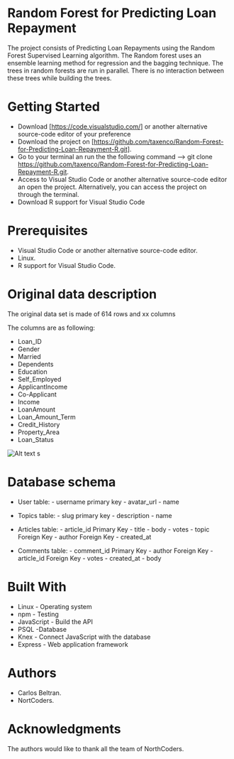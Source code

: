 # Random Forest for Predicting Loan Repayment

The project consists of Predicting Loan Repayments using the Random Forest Supervised Learning algorithm. The Random forest uses an ensemble learning method for regression and the bagging technique. The trees in random forests are run in parallel. There is no interaction between these trees while building the trees.


# Getting Started

* Download [https://code.visualstudio.com/] or another alternative source-code editor of your preference
* Download the project on [https://github.com/taxenco/Random-Forest-for-Predicting-Loan-Repayment-R.git].
* Go to your terminal an run the the following command --> git clone https://github.com/taxenco/Random-Forest-for-Predicting-Loan-Repayment-R.git.
* Access to Visual Studio Code or another alternative source-code editor an open the project. Alternatively, you can access the project on through the terminal.
* Download R support for Visual Studio Code

# Prerequisites

* Visual Studio Code or another alternative source-code editor.
* Linux.
* R support for Visual Studio Code.


# Original data description

The original data set is made of 614 rows and  xx columns

The columns are as following:

* Loan_ID
* Gender
* Married
* Dependents
* Education
* Self_Employed
* ApplicantIncome
* Co-Applicant
* Income
* LoanAmount
* Loan_Amount_Term
* Credit_History
* Property_Area
* Loan_Status


![Alt text](relative/path/to/img.jpg?raw=true "rf")
s
# Database schema 

* User table:
      - username primary key
      - avatar_url
      - name
      
* Topics table:
      - slug primary key
      - description
      - name

* Articles table:
      - article_id Primary Key
      - title
      - body
      - votes
      - topic Foreign Key 
      - author Foreign Key
      - created_at

* Comments table:
      - comment_id Primary Key
      - author Foreign Key
      - article_id Foreign Key 
      - votes
      - created_at 
      - body
      
# Built With

* Linux - Operating system
* npm - Testing 
* JavaScript - Build the API
* PSQL -Database
* Knex - Connect JavaScript with the database
* Express - Web application framework

# Authors

- Carlos Beltran.
- NortCoders.

# Acknowledgments

The authors would like to thank all the team of NorthCoders.